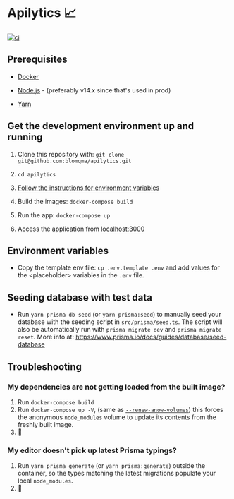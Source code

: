 # Apilytics 📈

[![ci](https://github.com/blomqma/apilytics/actions/workflows/ci.yml/badge.svg)](https://github.com/blomqma/apilytics/actions)

## Prerequisites

- [Docker](https://www.docker.com)

- [Node.js](https://nodejs.org) - (preferably v14.x since that's used in prod)

- [Yarn](https://yarnpkg.com)

## Get the development environment up and running

1. Clone this repository with: `git clone git@github.com:blomqma/apilytics.git`

2. `cd apilytics`

3. [Follow the instructions for environment variables](#environment-variables)

4. Build the images: `docker-compose build`

5. Run the app: `docker-compose up`

6. Access the application from [localhost:3000](http://localhost:3000)

## Environment variables

- Copy the template env file: `cp .env.template .env` and add values for the \<placeholder\> variables in the `.env` file.

## Seeding database with test data

- Run `yarn prisma db seed` (or `yarn prisma:seed`) to manually seed your database with the seeding script in `src/prisma/seed.ts`. The script will also be automatically run with `prisma migrate dev` and `prisma migrate reset`. More info at: https://www.prisma.io/docs/guides/database/seed-database

## Troubleshooting

### My dependencies are not getting loaded from the built image?

1. Run `docker-compose build`
2. Run `docker-compose up -V`, (same as [`--renew-anow-volumes`](https://docs.docker.com/compose/reference/up/)) this forces the anonymous `node_modules` volume to update its contents from the freshly built image.
3. 🍻

### My editor doesn't pick up latest Prisma typings?

1. Run `yarn prisma generate` (or `yarn prisma:generate`) outside the container, so the types matching the latest migrations populate your local `node_modules`.
2. 🍻
